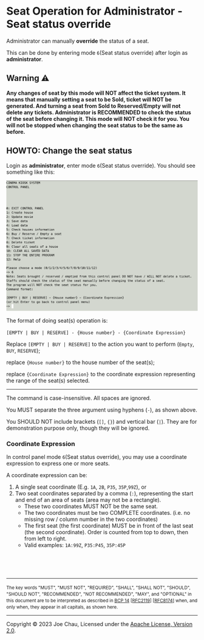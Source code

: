 # Seat Operation for Administrator - Seat status override

Administrator can manually **override** the status of a seat.

This can be done by entering mode `6`(Seat status override) 
after login as **administrator**. 

## Warning ⚠️
<b>
Any changes of seat by this mode will NOT affect the ticket system.
It means that manually setting a seat to be Sold, ticket will NOT be generated.
And turning a seat from Sold to Reserved/Empty will not delete any tickets.
Administrator is RECOMMENDED to check the status of the seat before changing it.
This mode will NOT check it for you. You will not be stopped when changing 
the seat status to be the same as before.
</b>


## HOWTO: Change the seat status

Login as **administrator**, enter mode `6`(Seat status override).
You should see something like this:

![Screenshot of mode 6](../images/docs/control_panel_mode_6.png)


The format of doing seat(s) operation is:

`[EMPTY | BUY | RESERVE] - {House number} - {Coordinate Expression}`

Replace `[EMPTY | BUY | RESERVE]` to the action you want to perform 
(`Empty`, `BUY`, `RESERVE`);

replace `{House number}` to the house number of the seat(s);

replace `{Coordinate Expression}` to the coordinate expression
representing the range of the seat(s) selected.

---

The command is case-insensitive. All spaces are ignored.

You MUST separate the three argument using hyphens (`-`),
as shown above.

You SHOULD NOT include brackets (`[]`, `{}`) and vertical bar (`|`).
They are for demonstration purpose only, though they will be ignored.

### Coordinate Expression
In control panel mode `6`(Seat status override),
you may use a coordinate expression to express one or more seats.

A coordinate expression can be:
1. A single seat coordinate (E.g. `1A`, `2B`, `P35`, `35P`,`99Z`), or
2. Two seat coordinates separated by a comma (`:`),
   representing the start and end of an area of seats (area may not be a rectangle).
   - These two coordinates MUST NOT be the same seat.
   - The two coordinates must be two COMPLETE coordinates.
   (i.e. no missing row / column number in the two coordinates)
   - The first seat (the first coordinate) MUST be in front of the last seat (the second coordinate). 
   Order is counted from top to down, then from left to right.
   - Valid examples: `1A:99Z`, `P35:P45`, `35P:45P`


<br/><br/><br/>

---
<small>
The key words "MUST", "MUST NOT", "REQUIRED", "SHALL", "SHALL
NOT", "SHOULD", "SHOULD NOT", "RECOMMENDED", "NOT RECOMMENDED",
"MAY", and "OPTIONAL" in this document are to be interpreted as
described in 
<a href="https://www.rfc-editor.org/bcp/bcp14" target="_blank">BCP 14</a>
[<a href="https://www.rfc-editor.org/rfc/rfc2119" target="_blank">RFC2119</a>]
[<a href="https://www.rfc-editor.org/rfc/rfc8174" target="_blank">RFC8174</a>]
when, and only when, they
appear in all capitals, as shown here.
</small>

---

Copyright © 2023 Joe Chau, Licensed under the 
<a href="https://www.apache.org/licenses/LICENSE-2.0" target="_blank">Apache License, Version 2.0</a>.